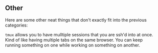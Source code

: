 ## Other

Here are some other neat things that don't exactly fit into the previous categories:

`tmux` allows you to have mulltiple sessions that you are ssh'd into at once. Kind of like having multiple tabs on the same browser. You can keep running something on one while working on something on another.
